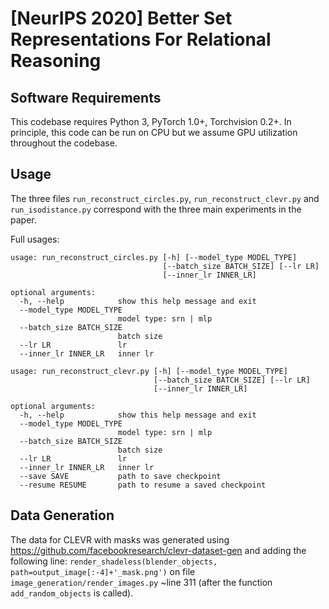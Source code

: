 # [NeurIPS 2020] Better Set Representations For Relational Reasoning 

## Software Requirements

This codebase requires Python 3, PyTorch 1.0+, Torchvision 0.2+. In principle, this code can be run on CPU but we assume GPU utilization throughout the codebase.

## Usage

The three files `run_reconstruct_circles.py`, `run_reconstruct_clevr.py` and `run_isodistance.py` correspond with the three main experiments in the paper.

Full usages:
```
usage: run_reconstruct_circles.py [-h] [--model_type MODEL_TYPE]
                                  [--batch_size BATCH_SIZE] [--lr LR]
                                  [--inner_lr INNER_LR]

optional arguments:
  -h, --help            show this help message and exit
  --model_type MODEL_TYPE
                        model type: srn | mlp
  --batch_size BATCH_SIZE
                        batch size
  --lr LR               lr
  --inner_lr INNER_LR   inner lr
```
```
usage: run_reconstruct_clevr.py [-h] [--model_type MODEL_TYPE]
                                [--batch_size BATCH_SIZE] [--lr LR]
                                [--inner_lr INNER_LR]

optional arguments:
  -h, --help            show this help message and exit
  --model_type MODEL_TYPE
                        model type: srn | mlp
  --batch_size BATCH_SIZE
                        batch size
  --lr LR               lr
  --inner_lr INNER_LR   inner lr
  --save SAVE           path to save checkpoint
  --resume RESUME       path to resume a saved checkpoint
```  

## Data Generation 

The data for CLEVR with masks was generated using https://github.com/facebookresearch/clevr-dataset-gen and adding the following line: 
```render_shadeless(blender_objects, path=output_image[:-4]+'_mask.png')```
on file ```image_generation/render_images.py``` ~line 311 (after the function ```add_random_objects``` is called).
